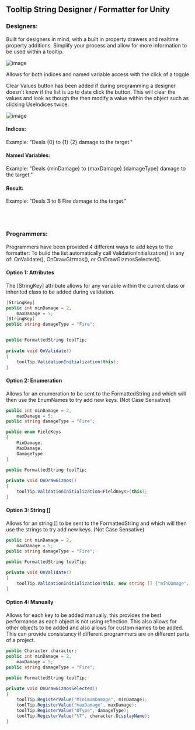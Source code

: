 ## Tooltip String Designer / Formatter for Unity

### Designers:

Built for designers in mind, with a built in property drawers and realtime property additions. Simplify your process and allow for more information to be used within a tooltip.

![image](https://github.com/JBWD/Unity-Tooltip-FormattedText/assets/35278058/513a4912-9514-4fad-a70b-b4358c83f2d7)


Allows for both indices and named variable access with the click of a toggle

Clear Values button has been added if during programming a designer doesn't know if the list is up to date click the button. This will clear the values and look as though the  then modify a value within the object such as clicking UseIndices twice.

![image](https://github.com/JBWD/Unity-Tooltip-FormattedText/assets/35278058/70547305-1116-4880-8f99-fa31e706fa00)


#### Indices:

Example: "Deals {0} to {1} {2} damage to the target."

#### Named Variables:

Example: "Deals {minDamage} to {maxDamage} {damageType} damage to the target."

#### Result:

Example:  "Deals 3 to 8 Fire damage to the target."


<br><br>

### Programmers:

Programmers have been provided 4 different ways to add keys to the formatter:
To build the list automatically call ValidationInitialization() in any of: OnValidate(), OnDrawGizmos(), or OnDrawGizmosSelected().

#### Option 1: Attributes

The [StringKey] attribute allows for any variable within the current class or inherited class to be added during validation.

```csharp
[StringKey]
public int minDamage = 2,
    maxDamage = 5;
[StringKey]
public string damageType = "Fire";


public FormattedString toolTip;
     
private void OnValidate()
{         
    toolTip.ValidationInitialization(this);
}
```

#### Option 2: Enumeration

Allows for an enumeration to be sent to the FormattedString and which will then use the EnumNames to try add new keys. (Not Case Sensative)

```csharp
public int minDamage = 2,
    maxDamage = 5;
public string damageType = "Fire";

public enum FieldKeys
{
    MinDamage,
    MaxDamage,
    DamageType
}

public FormattedString toolTip;
     
private void OnDrawGizmos()
{         
    toolTip.ValidationInitialization<FieldKeys>(this);
}
```


#### Option 3: String []

Allows for an string [] to be sent to the FormattedString and which will then use the strings to try add new keys. (Not Case Sensative)

```csharp
public int minDamage = 2,
    maxDamage = 5;
public string damageType = "Fire";

public FormattedString toolTip;
     
private void OnValidate()
{         
    toolTip.ValidationInitialization(this, new string [] {"minDamage", "mAxDamage", "damageType"});
}
```

#### Option 4: Manually

Allows for each key to be added manually, this provides the best performance as each object is not using reflection. This also allows for other objects to be added and
also allows for custom names to be added. This can provide consistancy if different programmers are on different parts of a project.

```csharp
public Character character;
public int minDamage = 2,
    maxDamage = 5;
public string damageType = "Fire";

public FormattedString toolTip;
     
private void OnDrawGizmosSelected()
{         
    toolTip.RegisterValue("MinimumDamage", minDamage);
    toolTip.RegisterValue("maxDamage", maxDamage);
    toolTip.RegisterValue("DType", damageType);
    toolTip.RegisterValue("%T", character.DisplayName);
}
```











